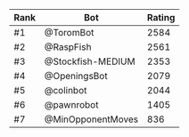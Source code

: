 Rank|Bot|Rating
---|---|---
#1|@ToromBot|2584
#2|@RaspFish|2561
#3|@Stockfish-MEDIUM|2353
#4|@OpeningsBot|2079
#5|@colinbot|2044
#6|@pawnrobot|1405
#7|@MinOpponentMoves|836
